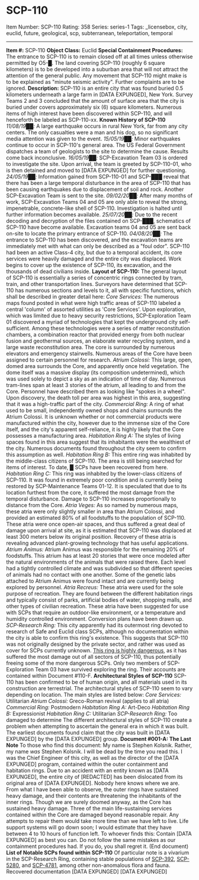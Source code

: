 # SCP-110
Item Number: SCP-110
Rating: 358
Series: series-1
Tags: _licensebox, city, euclid, future, geological, scp, subterranean, teleportation, temporal

---

**Item #:** SCP-110
**Object Class:** Euclid
**Special Containment Procedures:** The entrance to SCP-110 is to remain closed off at all times unless otherwise permitted by O5-█. The land covering SCP-110 (roughly 6 square kilometers) is to be developed into a suburban area that will not attract the attention of the general public. Any movement that SCP-110 might make is to be explained as "minute seismic activity". Further complaints are to be ignored.
**Description:** SCP-110 is an entire city that was found buried 0.5 kilometers underneath a large farm in [DATA EXPUNGED], New York. Survey Teams 2 and 3 concluded that the amount of surface area that the city is buried under covers approximately six (6) square kilometers. Numerous items of high interest have been discovered within SCP-110, and will henceforth be labeled as SCP-110-xx.
**Known History of SCP-110**
_11/08/19██:_ A large earthquake occurs in rural New York, far from any city centers. The only casualties were a man and his dog, so no significant media attention was given to the event.
_15/05/19██:_ Minor earthquakes continue to occur in SCP-110's general area. The US Federal Government dispatches a team of geologists to the site to determine the cause. Results come back inconclusive.
_16/05/19██:_ SCP-Excavation Team 03 is ordered to investigate the site. Upon arrival, the team is greeted by SCP-110-01, who is then detained and moved to [DATA EXPUNGED] for further questioning.
_24/05/19██:_ Information gained from SCP-110-01 and SCP-███ reveal that there has been a large temporal disturbance in the area of SCP-110 that has been causing earthquakes due to displacement of soil and rock. Another SCP-Excavation Team is sent to the site.
_09/02/20██:_ After many months of work, SCP-Excavation Teams 04 and 05 are only able to reveal the strong, impenetrable, concrete-like shell of SCP-110. Investigation is halted until further information becomes available.
_25/07/20██:_ Due to the recent decoding and decryption of the files contained on SCP-███, schematics of SCP-110 have become available. Excavation teams 04 and 05 are sent back on-site to locate the primary entrance of SCP-110.
_04/08/20██:_ The entrance to SCP-110 has been discovered, and the excavation teams are immediately met with what can only be described as a "foul odor". SCP-110 had been an active Class-4 city, but due to a temporal accident, its core services were heavily damaged and the entire city was displaced. Work begins to cover up the existence of SCP-110, its excavation, and the thousands of dead civilians inside.
**Layout of SCP-110:**
The general layout of SCP-110 is essentially a series of concentric rings connected by tram, train, and other transportation lines. Surveyors have determined that SCP-110 has numerous sections and levels to it, all with specific functions, which shall be described in greater detail here:
_Core Services:_ The numerous maps found posted in what were high traffic areas of SCP-110 labeled a central 'column' of assorted utilities as 'Core Services'. Upon exploration, which was limited due to heavy security restrictions, SCP-Exploration Team 01 discovered a myriad of technologies that kept the underground city self-sufficient. Among these technologies were a series of matter reconstitution chambers, a combination reactor that provided energy from both nuclear fusion and geothermal sources, an elaborate water recycling system, and a large waste reconstitution area. The core is surrounded by numerous elevators and emergency stairwells. Numerous areas of the Core have been assigned to certain personnel for research.
_Atrium Colossi:_ This large, open, domed area surrounds the Core, and apparently once held vegetation. The dome itself was a massive display (its composition undetermined), which was used solely to depict a sky as an indication of time of day. Numerous tram-lines span at least 3 stories of the atrium, all leading to and from the Core. Personnel have described them as looking like "spokes in a wheel". Upon discovery, the death toll per area was highest in this area, suggesting that it was a high-traffic part of the city.
_Commercial Ring:_ A ring of what used to be small, independently owned shops and chains surrounds the Atrium Colossi. It is unknown whether or not commercial products were manufactured within the city, however due to the immense size of the Core itself, and the city's apparent self-reliance, it is highly likely that the Core possesses a manufacturing area.
_Habitation Ring A:_ The styles of living spaces found in this area suggest that its inhabitants were the wealthiest of the city. Numerous documents found throughout the city seem to confirm this assumption as well.
_Habitation Ring B:_ This entire ring was inhabited by the middle-class citizens of SCP-110. The area is still being searched for items of interest. To date, █ SCPs have been recovered from here.
_Habitation Ring C:_ This ring was inhabited by the lower-class citizens of SCP-110. It was found in extremely poor condition and is currently being restored by SCP-Maintenance Teams 01-12. It is speculated that due to its location furthest from the core, it suffered the most damage from the temporal disturbance. Damage to SCP-110 increases proportionally to distance from the Core.
_Atria Veges:_ As so named by numerous maps, these atria were only slightly smaller in area than Atrium Colossi, and provided an estimated 80% of all foodstuffs to the population of SCP-110. These atria were once open-air spaces, and thus suffered a great deal of damage upon arrival at site, as it is estimated that SCP-110 was displaced at least 300 meters below its original position. Recovery of these atria is revealing advanced plant-growing technology that has useful applications.
_Atrium Animus:_ Atrium Animus was responsible for the remaining 20% of foodstuffs. This atrium has at least 20 stories that were once modeled after the natural environments of the animals that were raised there. Each level had a tightly controlled climate and was subdivided so that different species of animals had no contact with one another. Some of the genetic labs attached to Atrium Animus were found intact and are currently being explored by personnel.
_Atria Recreus:_ These atria were used for the sole purpose of recreation. They are found between the different habitation rings and typically consist of parks, artificial bodies of water, shopping malls, and other types of civilian recreation. These atria have been suggested for use with SCPs that require an outdoor-like environment, or a temperature and humidity controlled environment. Conversion plans have been drawn up.
_SCP-Research Ring:_ This city apparently had its outermost ring devoted to research of Safe and Euclid class SCPs, although no documentation within the city is able to confirm this ring's existence. This suggests that SCP-110 was not originally designed by the private sector, and rather was used as cover for SCPs currently unknown. [This ring is highly dangerous](/the-lockdown), as it has suffered the most damage out of all sectors of SCP-110, thus potentially freeing some of the more dangerous SCPs. Only two members of SCP-Exploration Team 03 have survived exploring the ring. Their accounts are contained within Document #110-F.
**Architectural Styles of SCP-110**
SCP-110 has been confirmed to be of human origin, and all materials used in its construction are terrestrial. The architectural styles of SCP-110 seem to vary depending on location. The main styles are listed below:
_Core Services:_ Utilitarian
_Atrium Colossi:_ Greco-Roman revival (applies to all atria)
_Commercial Ring:_ Postmodern
_Habitation Ring A:_ Art-Deco
_Habitation Ring B:_ Expressionist
_Habitation Ring C:_ Utilitarian
_SCP-Research Ring:_ Too damaged to determine
The different architectural styles of SCP-110 create a problem when attempting to ascertain the general era in which it was built. The earliest documents found claim that the city was built in [DATA EXPUNGED] by the [DATA EXPUNGED] group.
**Document #001-A: The Last Note**
To those who find this document:
My name is Stephen Kolsnik. Rather, my name _was_ Stephen Kolsnik. I will be dead by the time you read this.
I was the Chief Engineer of this city, as well as the director of the [DATA EXPUNGED] program, contained within the outer containment and habitation rings. Due to an accident with an entity known as [DATA EXPUNGED], the entire city of [REDACTED] has been dislocated from its original area of [DATA EXPUNGED].
Nobody here knows where we are.
From what I have been able to observe, the outer rings have sustained heavy damage, and their contents are threatening the inhabitants of the inner rings. Though we are surely doomed anyway, as the Core has sustained heavy damage.
Three of the main life-sustaining services contained within the Core are damaged beyond reasonable repair. Any attempts to repair them would take more time than we have left to live.
Life support systems will go down soon; I would estimate that they have between 4 to 10 hours of function left.
To whoever finds this:
Contain [DATA EXPUNGED] as best you can. Do not follow the same mistakes as our containment procedures had. If you do, you shall regret it.
(End document)
**List of Notable SCPs found within SCP-110**
Of particular note is a vivarium in the SCP-Research Ring, containing stable populations of [SCP-392](/scp-392), [SCP-5280](/scp-5280), and [SCP-4781](/scp-4781), among other non-anomalous flora and fauna. Recovered documentation [DATA EXPUNGED]
[DATA EXPUNGED]